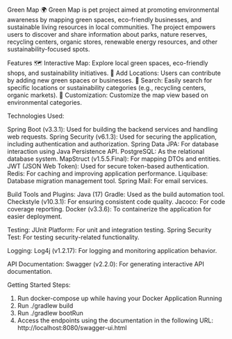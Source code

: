 Green Map 🌍
Green Map is pet project aimed at promoting environmental awareness by mapping green spaces, eco-friendly businesses, and sustainable living resources in local communities. The project empowers users to discover and share information about parks, nature reserves, recycling centers, organic stores, renewable energy resources, and other sustainability-focused spots.

Features
🗺️ Interactive Map: Explore local green spaces, eco-friendly shops, and sustainability initiatives.
📍 Add Locations: Users can contribute by adding new green spaces or businesses.
🔎 Search: Easily search for specific locations or sustainability categories (e.g., recycling centers, organic markets).
🔧 Customization: Customize the map view based on environmental categories.

Technologies Used:

Spring Boot (v3.3.1): Used for building the backend services and handling web requests.
Spring Security (v6.1.3): Used for securing the application, including authentication and authorization.
Spring Data JPA: For database interaction using Java Persistence API.
PostgreSQL: As the relational database system.
MapStruct (v1.5.5.Final): For mapping DTOs and entities.
JWT (JSON Web Token): Used for secure token-based authentication.
Redis: For caching and improving application performance.
Liquibase: Database migration management tool.
Spring Mail: For email services.

Build Tools and Plugins:
Java (17)
Gradle: Used as the build automation tool.
Checkstyle (v10.3.1): For ensuring consistent code quality.
Jacoco: For code coverage reporting.
Docker (v3.3.6): To containerize the application for easier deployment.

Testing:
JUnit Platform: For unit and integration testing.
Spring Security Test: For testing security-related functionality.

Logging:
Log4j (v1.2.17): For logging and monitoring application behavior.

API Documentation:
Swagger (v2.2.0): For generating interactive API documentation.

Getting Started Steps:
1) Run docker-compose up while having your Docker Application Running
2) Run ./gradlew build
3) Run ./gradlew bootRun
4) Access the endpoints using the documentation in the following URL: http://localhost:8080/swagger-ui.html
